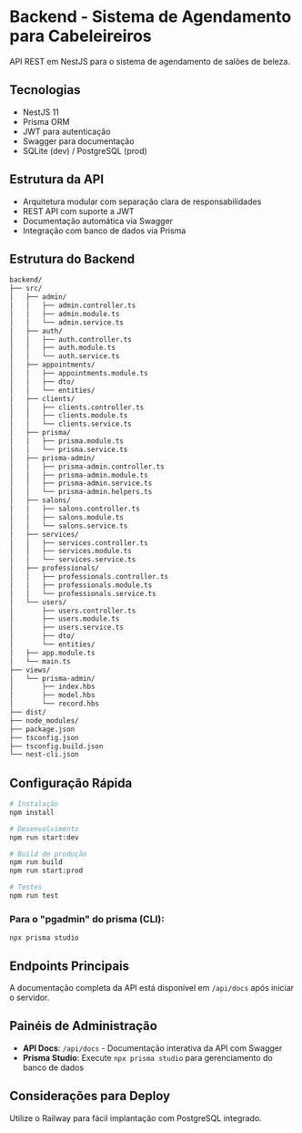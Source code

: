 # Backend - Sistema de Agendamento para Cabeleireiros

API REST em NestJS para o sistema de agendamento de salões de beleza.

## Tecnologias

- NestJS 11
- Prisma ORM
- JWT para autenticação
- Swagger para documentação
- SQLite (dev) / PostgreSQL (prod)

## Estrutura da API

- Arquitetura modular com separação clara de responsabilidades
- REST API com suporte a JWT
- Documentação automática via Swagger
- Integração com banco de dados via Prisma

## Estrutura do Backend

```bash
backend/
├── src/
│   ├── admin/
│   │   ├── admin.controller.ts
│   │   ├── admin.module.ts
│   │   └── admin.service.ts
│   ├── auth/
│   │   ├── auth.controller.ts
│   │   ├── auth.module.ts
│   │   └── auth.service.ts
│   ├── appointments/
│   │   ├── appointments.module.ts
│   │   ├── dto/
│   │   └── entities/
│   ├── clients/
│   │   ├── clients.controller.ts
│   │   ├── clients.module.ts
│   │   └── clients.service.ts
│   ├── prisma/
│   │   ├── prisma.module.ts
│   │   └── prisma.service.ts
│   ├── prisma-admin/
│   │   ├── prisma-admin.controller.ts
│   │   ├── prisma-admin.module.ts
│   │   ├── prisma-admin.service.ts
│   │   └── prisma-admin.helpers.ts
│   ├── salons/
│   │   ├── salons.controller.ts
│   │   ├── salons.module.ts
│   │   └── salons.service.ts
│   ├── services/
│   │   ├── services.controller.ts
│   │   ├── services.module.ts
│   │   └── services.service.ts
│   ├── professionals/
│   │   ├── professionals.controller.ts
│   │   ├── professionals.module.ts
│   │   └── professionals.service.ts
│   └── users/
│       ├── users.controller.ts
│       ├── users.module.ts
│       ├── users.service.ts
│       ├── dto/
│       └── entities/
│   ├── app.module.ts
│   └── main.ts
├── views/
│   └── prisma-admin/
│       ├── index.hbs
│       ├── model.hbs
│       └── record.hbs
├── dist/
├── node_modules/
├── package.json
├── tsconfig.json
├── tsconfig.build.json
└── nest-cli.json
```

## Configuração Rápida

```bash
# Instalação
npm install

# Desenvolvimento
npm run start:dev

# Build de produção
npm run build
npm run start:prod

# Testes
npm run test
```

### Para o "pgadmin" do prisma (CLI):

```
npx prisma studio
```

## Endpoints Principais

A documentação completa da API está disponível em `/api/docs` após iniciar o servidor.

## Painéis de Administração

- **API Docs**: `/api/docs` - Documentação interativa da API com Swagger
- **Prisma Studio**: Execute `npx prisma studio` para gerenciamento do banco de dados

## Considerações para Deploy

Utilize o Railway para fácil implantação com PostgreSQL integrado.
